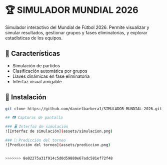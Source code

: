 # 🏆 SIMULADOR MUNDIAL 2026

Simulador interactivo del Mundial de Fútbol 2026. Permite visualizar y simular resultados, gestionar grupos y fases eliminatorias, y explorar estadísticas de los equipos.

## 📌 Características
- Simulación de partidos 
- Clasificación automática por grupos 
- Llaves dinámicas en fase eliminatoria 
- Interfaz visual amigable

## 🚀 Instalación

```bash
git clone https://github.com/danielbarbera1/SIMULADOR-MUNDIAL-2026.git

## 📷 Capturas de pantalla

### 🖥️ Interfaz de simulación
![Interfaz de simulación](assets/simulacion.png)

### 🏁 Predicción del torneo
![Predicción del torneo](assets/prediccion.png)


>>>>>>> 8e02275a31f914c5d0d59880e67adc581ef72f48
